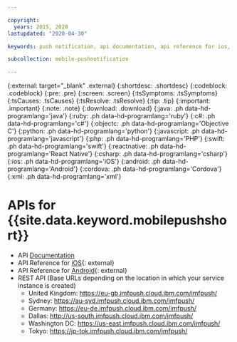 ```yaml
---

copyright:
  years: 2015, 2020
lastupdated: "2020-04-30"

keywords: push notification, api documentation, api reference for ios, api reference for android, rest api

subcollection: mobile-pushnotification

---
```


{:external: target="_blank" .external}
{:shortdesc: .shortdesc}
{:codeblock: .codeblock}
{:pre: .pre}
{:screen: .screen}
{:tsSymptoms: .tsSymptoms}
{:tsCauses: .tsCauses}
{:tsResolve: .tsResolve}
{:tip: .tip}
{:important: .important}
{:note: .note}
{:download: .download}
{:java: .ph data-hd-programlang='java'}
{:ruby: .ph data-hd-programlang='ruby'}
{:c#: .ph data-hd-programlang='c#'}
{:objectc: .ph data-hd-programlang='Objective C'}
{:python: .ph data-hd-programlang='python'}
{:javascript: .ph data-hd-programlang='javascript'}
{:php: .ph data-hd-programlang='PHP'}
{:swift: .ph data-hd-programlang='swift'}
{:reactnative: .ph data-hd-programlang='React Native'}
{:csharp: .ph data-hd-programlang='csharp'}
{:ios: .ph data-hd-programlang='iOS'}
{:android: .ph data-hd-programlang='Android'}
{:cordova: .ph data-hd-programlang='Cordova'}
{:xml: .ph data-hd-programlang='xml'}

# APIs for {{site.data.keyword.mobilepushshort}}

- API [Documentation](https://cloud.ibm.com/apidocs/push-notifications)
- API Reference for [iOS](http://ibm-bluemix-mobile-services.github.io/API-docs/client-SDK/BMSPush/Swift/index.html){: external}
- API Reference for [Android](https://www.javadoc.io/doc/com.ibm.mobilefirstplatform.clientsdk.android/push/latest/index.html){: external}
- REST API (Base URLs depending on the location in which your service instance is created)
  * United Kingdom: https://eu-gb.imfpush.cloud.ibm.com/imfpush/
  * Sydney: https://au-syd.imfpush.cloud.ibm.com/imfpush/
  * Germany: https://eu-de.imfpush.cloud.ibm.com/imfpush/
  * Dallas: http://us-south.imfpush.cloud.ibm.com/imfpush/
  * Washington DC: https://us-east.imfpush.cloud.ibm.com/imfpush/
  * Tokyo: https://jp-tok.imfpush.cloud.ibm.com/imfpush/
